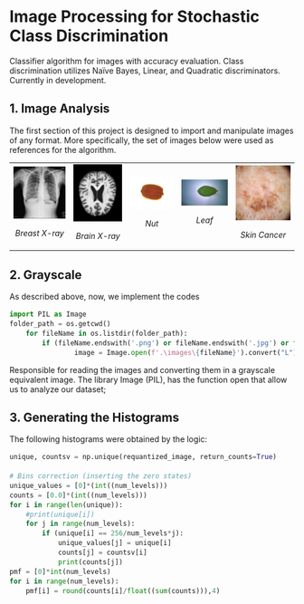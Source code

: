 # Image Processing for Stochastic Class Discrimination

Classifier algorithm for images with accuracy evaluation. Class discrimination utilizes Naïve Bayes, Linear, and
Quadratic discriminators. Currently in development.

## 1. Image Analysis

The first section of this project is designed to import and manipulate images of any format. More specifically, the set of images below were used as references for the algorithm.


<div align="center">
  <table>
    <tr>
      <td align="center">
       <img src="https://github.com/luso-torres/imageProcessing/blob/main/resized-images/resized_5.png" alt="Description" width="300">
        <p><i>Breast X-ray</i></p>
      </td>
      <td align="center">
        <img src="https://github.com/luso-torres/imageProcessing/blob/main/resized-images/resized_CDR05_0017.jpg" alt="Description" width="300">
        <p><i>Brain X-ray</i></p>
      </td>
      <td align="center">
       <img src="https://github.com/luso-torres/imageProcessing/blob/main/resized-images/resized_Snap-310.jpg" alt="Description" width="300">
        <p><i>Nut</i></p>
      </td>
      <td align="center">
        <img src="https://github.com/luso-torres/imageProcessing/blob/main/resized-images/resized_WP_20160127_088.jpg" alt="Description" width="300">
        <p><i>Leaf</i></p>
      </td>
       <td align="center">
        <img src="https://github.com/luso-torres/imageProcessing/blob/main/Image%20dataset/Skin_Cancer/1.jpg" alt="Description" width="300">
        <p><i>Skin Cancer</i></p>
      </td>
    </tr>
  </table>
</div>

## 2. Grayscale

As described above, now, we implement the codes

``` python
import PIL as Image
folder_path = os.getcwd()
    for fileName in os.listdir(folder_path):
        if (fileName.endswith('.png') or fileName.endswith('.jpg') or fileName.endswith('.bmp')):
                image = Image.open(f'.\images\{fileName}').convert("L")
```

Responsible for reading the images and converting them in a grayscale equivalent image. The library Image (PIL), has the function open that allow us to analyze our dataset;


## 3. Generating the Histograms

The following histograms were obtained by the logic:
``` python
unique, countsv = np.unique(requantized_image, return_counts=True)

# Bins correction (inserting the zero states)
unique_values = [0]*(int((num_levels)))
counts = [0.0]*(int((num_levels)))
for i in range(len(unique)):
    #print(unique[i])
    for j in range(num_levels):  
        if (unique[i] == 256/num_levels*j):
            unique_values[j] = unique[i]
            counts[j] = countsv[i]
            print(counts[j])
pmf = [0]*int(num_levels)
for i in range(num_levels):
    pmf[i] = round(counts[i]/float((sum(counts))),4)
```
